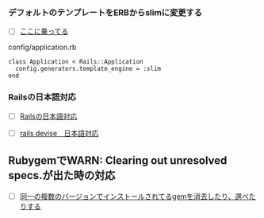 

### デフォルトのテンプレートをERBからslimに変更する

- [ ] <a href="https://akihiko-s.com/erb2slim">ここに乗ってる</a>

config/application.rb
```
class Application < Rails::Application
  config.generators.template_engine = :slim
end
```

### Railsの日本語対応

- [ ] <a href="https://qiita.com/shizuma/items/a52fd0ef5b60d61fa330">Railsの日本語対応</a>
- [ ] <a href="https://qiita.com/MasatoYoshioka@github/items/8d910e793e7c485403bb">rails devise　日本語対応</a>


## RubygemでWARN: Clearing out unresolved specs.が出た時の対応

- [ ] <a href="https://qiita.com/seimiyajun/items/cc823452082a115fba07">同一の複数のバージョンでインストールされてるgemを消去したり、選べたりする</a>
